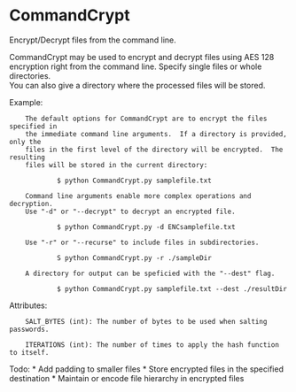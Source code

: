 # CommandCrypt
Encrypt/Decrypt files from the command line.

CommandCrypt may be used to encrypt and decrypt files using AES 128 encryption 
right from the command line. Specify single files or whole directories.  
You can also give a directory where the processed files will be stored.
 
Example:

        The default options for CommandCrypt are to encrypt the files specified in
        the immediate command line arguments.  If a directory is provided, only the
        files in the first level of the directory will be encrypted.  The resulting
        files will be stored in the current directory:
 
                $ python CommandCrypt.py samplefile.txt
 
        Command line arguments enable more complex operations and decryption.
        Use "-d" or "--decrypt" to decrypt an encrypted file.
 
                $ python CommandCrypt.py -d ENCsamplefile.txt
 
        Use "-r" or "--recurse" to include files in subdirectories.
 
                S python CommandCrypt.py -r ./sampleDir
 
        A directory for output can be speficied with the "--dest" flag.
 
                $ python CommandCrypt.py samplefile.txt --dest ./resultDir
 
Attributes:

        SALT_BYTES (int): The number of bytes to be used when salting passwords.
        
        ITERATIONS (int): The number of times to apply the hash function to itself.
 
Todo:
        * Add padding to smaller files
        * Store encrypted files in the specified destination
        * Maintain or encode file hierarchy in encrypted files

